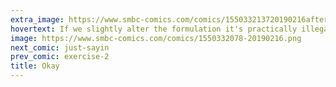 ```yaml
---
extra_image: https://www.smbc-comics.com/comics/155033213720190216after.png
hovertext: If we slightly alter the formulation it's practically illegal NOT to sell it to you!
image: https://www.smbc-comics.com/comics/1550332078-20190216.png
next_comic: just-sayin
prev_comic: exercise-2
title: Okay
---
```


